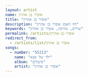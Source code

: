 ```yaml
---
layout: artist
name: אופיר בן אהרון
title: "אופיר בן אהרון"
description: "דף האמן אופיר בן אהרון"
keywords: "שירים, מוזיקה, אופיר בן אהרון"
permalink: /artists/אופיר-בן-אהרון
redirect_from:
  - /artists/list/אופיר בן אהרון
songs:
  - number: "55213"
    name: "ילד של אבא"
    album: "סינגלים"
    artist: "אופיר בן אהרון"
---
```

